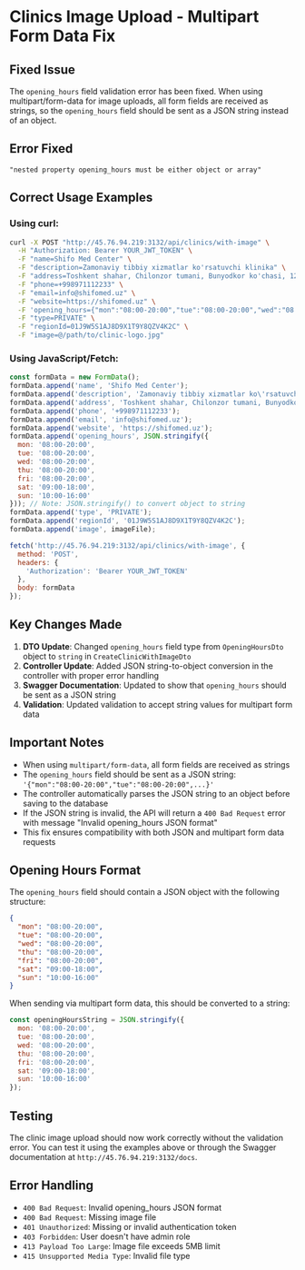 # Clinics Image Upload - Multipart Form Data Fix

## Fixed Issue
The `opening_hours` field validation error has been fixed. When using multipart/form-data for image uploads, all form fields are received as strings, so the `opening_hours` field should be sent as a JSON string instead of an object.

## Error Fixed
```
"nested property opening_hours must be either object or array"
```

## Correct Usage Examples

### Using curl:
```bash
curl -X POST "http://45.76.94.219:3132/api/clinics/with-image" \
  -H "Authorization: Bearer YOUR_JWT_TOKEN" \
  -F "name=Shifo Med Center" \
  -F "description=Zamonaviy tibbiy xizmatlar ko'rsatuvchi klinika" \
  -F "address=Toshkent shahar, Chilonzor tumani, Bunyodkor ko'chasi, 12-uy" \
  -F "phone=+998971112233" \
  -F "email=info@shifomed.uz" \
  -F "website=https://shifomed.uz" \
  -F 'opening_hours={"mon":"08:00-20:00","tue":"08:00-20:00","wed":"08:00-20:00","thu":"08:00-20:00","fri":"08:00-20:00","sat":"09:00-18:00","sun":"10:00-16:00"}' \
  -F "type=PRIVATE" \
  -F "regionId=01J9W5S1AJ8D9X1T9Y8QZV4K2C" \
  -F "image=@/path/to/clinic-logo.jpg"
```

### Using JavaScript/Fetch:
```javascript
const formData = new FormData();
formData.append('name', 'Shifo Med Center');
formData.append('description', 'Zamonaviy tibbiy xizmatlar ko\'rsatuvchi klinika');
formData.append('address', 'Toshkent shahar, Chilonzor tumani, Bunyodkor ko\'chasi, 12-uy');
formData.append('phone', '+998971112233');
formData.append('email', 'info@shifomed.uz');
formData.append('website', 'https://shifomed.uz');
formData.append('opening_hours', JSON.stringify({
  mon: '08:00-20:00',
  tue: '08:00-20:00',
  wed: '08:00-20:00',
  thu: '08:00-20:00',
  fri: '08:00-20:00',
  sat: '09:00-18:00',
  sun: '10:00-16:00'
})); // Note: JSON.stringify() to convert object to string
formData.append('type', 'PRIVATE');
formData.append('regionId', '01J9W5S1AJ8D9X1T9Y8QZV4K2C');
formData.append('image', imageFile);

fetch('http://45.76.94.219:3132/api/clinics/with-image', {
  method: 'POST',
  headers: {
    'Authorization': 'Bearer YOUR_JWT_TOKEN'
  },
  body: formData
});
```

## Key Changes Made

1. **DTO Update**: Changed `opening_hours` field type from `OpeningHoursDto` object to `string` in `CreateClinicWithImageDto`
2. **Controller Update**: Added JSON string-to-object conversion in the controller with proper error handling
3. **Swagger Documentation**: Updated to show that `opening_hours` should be sent as a JSON string
4. **Validation**: Updated validation to accept string values for multipart form data

## Important Notes

- When using `multipart/form-data`, all form fields are received as strings
- The `opening_hours` field should be sent as a JSON string: `'{"mon":"08:00-20:00","tue":"08:00-20:00",...}'`
- The controller automatically parses the JSON string to an object before saving to the database
- If the JSON string is invalid, the API will return a `400 Bad Request` error with message "Invalid opening_hours JSON format"
- This fix ensures compatibility with both JSON and multipart form data requests

## Opening Hours Format

The `opening_hours` field should contain a JSON object with the following structure:

```json
{
  "mon": "08:00-20:00",
  "tue": "08:00-20:00", 
  "wed": "08:00-20:00",
  "thu": "08:00-20:00",
  "fri": "08:00-20:00",
  "sat": "09:00-18:00",
  "sun": "10:00-16:00"
}
```

When sending via multipart form data, this should be converted to a string:
```javascript
const openingHoursString = JSON.stringify({
  mon: '08:00-20:00',
  tue: '08:00-20:00',
  wed: '08:00-20:00',
  thu: '08:00-20:00',
  fri: '08:00-20:00',
  sat: '09:00-18:00',
  sun: '10:00-16:00'
});
```

## Testing

The clinic image upload should now work correctly without the validation error. You can test it using the examples above or through the Swagger documentation at `http://45.76.94.219:3132/docs`.

## Error Handling

- `400 Bad Request`: Invalid opening_hours JSON format
- `400 Bad Request`: Missing image file
- `401 Unauthorized`: Missing or invalid authentication token
- `403 Forbidden`: User doesn't have admin role
- `413 Payload Too Large`: Image file exceeds 5MB limit
- `415 Unsupported Media Type`: Invalid file type
